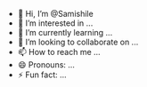 - 👋 Hi, I’m @Samishile
- 👀 I’m interested in ...
- 🌱 I’m currently learning ...
- 💞️ I’m looking to collaborate on ...
- 📫 How to reach me ...
- 😄 Pronouns: ...
- ⚡ Fun fact: ...

<!---
Samishile/Samishile is a ✨ special ✨ repository because its `README.md` (this file) appears on your GitHub profile.
You can click the Preview link to take a look at your changes.
--->
